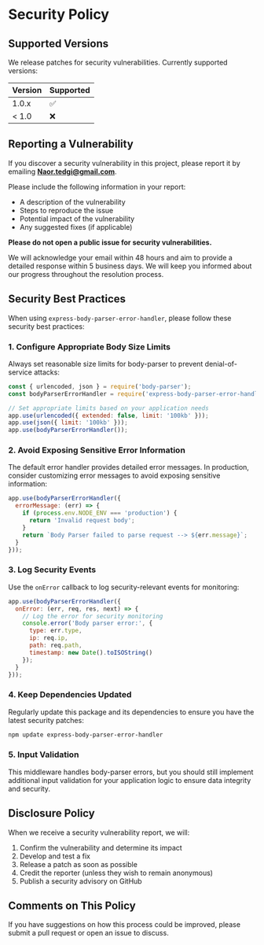 # Security Policy

## Supported Versions

We release patches for security vulnerabilities. Currently supported versions:

| Version | Supported          |
| ------- | ------------------ |
| 1.0.x   | :white_check_mark: |
| < 1.0   | :x:                |

## Reporting a Vulnerability

If you discover a security vulnerability in this project, please report it by emailing **Naor.tedgi@gmail.com**. 

Please include the following information in your report:

- A description of the vulnerability
- Steps to reproduce the issue
- Potential impact of the vulnerability
- Any suggested fixes (if applicable)

**Please do not open a public issue for security vulnerabilities.**

We will acknowledge your email within 48 hours and aim to provide a detailed response within 5 business days. We will keep you informed about our progress throughout the resolution process.

## Security Best Practices

When using `express-body-parser-error-handler`, please follow these security best practices:

### 1. Configure Appropriate Body Size Limits

Always set reasonable size limits for body-parser to prevent denial-of-service attacks:

```js
const { urlencoded, json } = require('body-parser');
const bodyParserErrorHandler = require('express-body-parser-error-handler');

// Set appropriate limits based on your application needs
app.use(urlencoded({ extended: false, limit: '100kb' }));
app.use(json({ limit: '100kb' }));
app.use(bodyParserErrorHandler());
```

### 2. Avoid Exposing Sensitive Error Information

The default error handler provides detailed error messages. In production, consider customizing error messages to avoid exposing sensitive information:

```js
app.use(bodyParserErrorHandler({
  errorMessage: (err) => {
    if (process.env.NODE_ENV === 'production') {
      return 'Invalid request body';
    }
    return `Body Parser failed to parse request --> ${err.message}`;
  }
}));
```

### 3. Log Security Events

Use the `onError` callback to log security-relevant events for monitoring:

```js
app.use(bodyParserErrorHandler({
  onError: (err, req, res, next) => {
    // Log the error for security monitoring
    console.error('Body parser error:', {
      type: err.type,
      ip: req.ip,
      path: req.path,
      timestamp: new Date().toISOString()
    });
  }
}));
```

### 4. Keep Dependencies Updated

Regularly update this package and its dependencies to ensure you have the latest security patches:

```sh
npm update express-body-parser-error-handler
```

### 5. Input Validation

This middleware handles body-parser errors, but you should still implement additional input validation for your application logic to ensure data integrity and security.

## Disclosure Policy

When we receive a security vulnerability report, we will:

1. Confirm the vulnerability and determine its impact
2. Develop and test a fix
3. Release a patch as soon as possible
4. Credit the reporter (unless they wish to remain anonymous)
5. Publish a security advisory on GitHub

## Comments on This Policy

If you have suggestions on how this process could be improved, please submit a pull request or open an issue to discuss.
